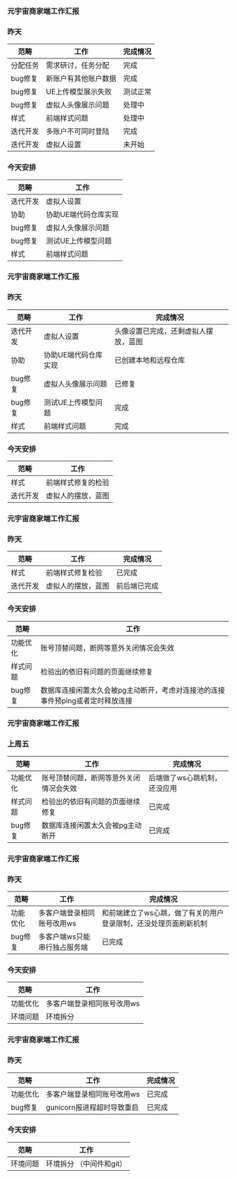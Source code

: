 ### 元宇宙商家端工作汇报

### 昨天

| 范畴    | 工作         | 完成情况 |
|-------|------------|------|
| 分配任务  | 需求研讨，任务分配  | 完成   |
| bug修复 | 新账户有其他账户数据 | 完成   |
| bug修复 | UE上传模型展示失败 | 测试正常 |
| bug修复 | 虚拟人头像展示问题  | 处理中  |
| 样式    | 前端样式问题     | 处理中  |
| 迭代开发  | 多账户不可同时登陆  | 完成   |
| 迭代开发  | 虚拟人设置      | 未开始  |

### 今天安排

| 范畴    | 工作          |
|-------|-------------|
| 迭代开发  | 虚拟人设置       | 
| 协助    | 协助UE端代码仓库实现 | 
| bug修复 | 虚拟人头像展示问题   | 
| bug修复 | 测试UE上传模型问题  | 
| 样式    | 前端样式问题      | 

### 元宇宙商家端工作汇报

### 昨天

| 范畴    | 工作          | 完成情况               |
|-------|-------------|--------------------|
| 迭代开发  | 虚拟人设置       | 头像设置已完成，还剩虚拟人摆放，蓝图 |
| 协助    | 协助UE端代码仓库实现 | 已创建本地和远程仓库         |
| bug修复 | 虚拟人头像展示问题   | 已修复                |
| bug修复 | 测试UE上传模型问题  | 完成                 |
| 样式    | 前端样式问题      | 完成                 |

### 今天安排

| 范畴    | 工作         | 
|-------|------------|
| 样式    | 前端样式修复的检验  | 
| 迭代开发  | 虚拟人的摆放，蓝图  |   

### 元宇宙商家端工作汇报

### 昨天

| 范畴    | 工作            | 完成情况        |
|-------|---------------|-------------|
| 样式    | 前端样式修复检验      | 已完成         |
| 迭代开发    | 虚拟人的摆放，蓝图     | 前后端已完成      |

### 今天安排

| 范畴    | 工作                                         | 
|-------|--------------------------------------------|
| 功能优化  | 账号顶替问题，断网等意外关闭情况会失效                        |  
| 样式问题  | 检验出的依旧有问题的页面继续修复                           |  
| bug修复 | 数据库连接闲置太久会被pg主动断开，考虑对连接池的连接事件预ping或者定时释放连接 |

### 元宇宙商家端工作汇报

### 上周五

| 范畴    | 工作            | 完成情况 |
|-------|---------------|------|
| 功能优化  | 账号顶替问题，断网等意外关闭情况会失效   |后端做了ws心跳机制，还没应用|
| 样式问题  | 检验出的依旧有问题的页面继续修复                           |  已完成|
| bug修复 | 数据库连接闲置太久会被pg主动断开|已完成|

### 元宇宙商家端工作汇报

### 昨天

| 范畴   | 工作             | 完成情况                              |
|------|----------------|-----------------------------------|
| 功能优化 | 多客户端登录相同账号改用ws | 和前端建立了ws心跳，做了有关的用户登录限制，还没处理页面刷新机制 |
| bug修复 | 多客户端ws只能串行独占服务端 | 已完成                               |

### 今天安排

| 范畴   | 工作             | 
|------|----------------|
| 功能优化 | 多客户端登录相同账号改用ws |  
| 环境问题 | 环境拆分           |  

### 元宇宙商家端工作汇报

### 昨天

| 范畴   | 工作                | 完成情况   |
|------|-------------------|--------|
| 功能优化 | 多客户端登录相同账号改用ws    | 已完成    |
| bug修复 | gunicorn报进程超时导致重启 | 已完成    |

### 今天安排

| 范畴   | 工作             | 
|------|----------------| 
| 环境问题 | 环境拆分 （中间件和git） |  

